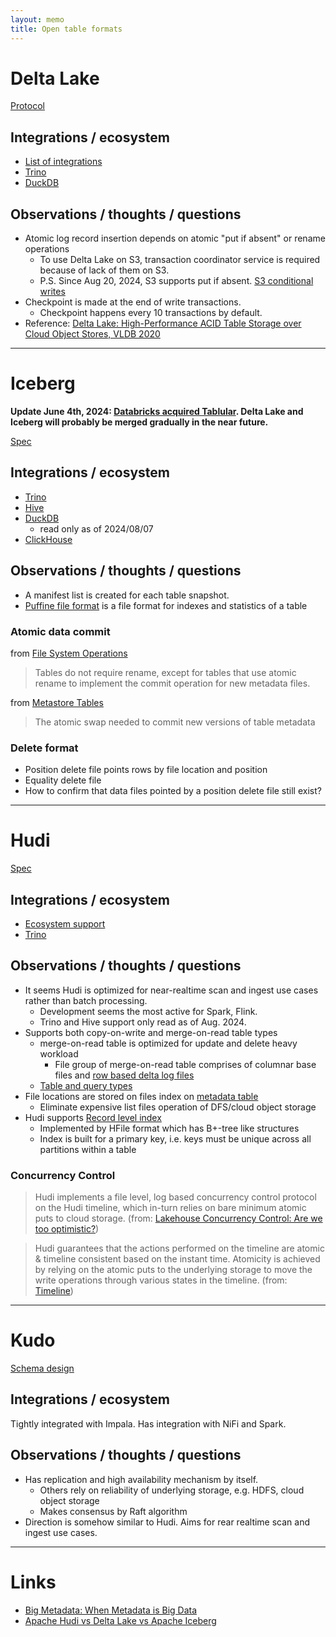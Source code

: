 ```yaml
---
layout: memo
title: Open table formats
---
```


# Delta Lake
[Protocol](https://github.com/delta-io/delta/blob/master/PROTOCOL.md)

## Integrations / ecosystem
- [List of integrations](https://delta.io/integrations/)
- [Trino](https://trino.io/docs/current/connector/delta-lake.html)
- [DuckDB](https://duckdb.org/docs/extensions/delta)

## Observations / thoughts / questions
- Atomic log record insertion depends on atomic "put if absent" or rename operations
  - To use Delta Lake on S3, transaction coordinator service is required because of lack of them on S3.
  - P.S. Since Aug 20, 2024, S3 supports put if absent. [S3 conditional writes](https://aws.amazon.com/about-aws/whats-new/2024/08/amazon-s3-conditional-writes/)
- Checkpoint is made at the end of write transactions.
  - Checkpoint happens every 10 transactions by default.
- Reference: [Delta Lake: High-Performance ACID Table Storage over Cloud Object Stores, VLDB 2020](https://www.vldb.org/pvldb/vol13/p3411-armbrust.pdf)

---
# Iceberg
**Update June 4th, 2024: [Databricks acquired Tablular](https://www.databricks.com/company/newsroom/press-releases/databricks-agrees-acquire-tabular-company-founded-original-creators). Delta Lake and Iceberg will probably be merged gradually in the near future.**

[Spec](https://iceberg.apache.org/spec/)

## Integrations / ecosystem
- [Trino](https://trino.io/docs/current/connector/iceberg.html)
- [Hive](https://iceberg.apache.org/docs/latest/hive/#partitioned-tables)
- [DuckDB](https://duckdb.org/docs/extensions/iceberg)
  - read only as of 2024/08/07
- [ClickHouse](https://clickhouse.com/docs/en/engines/table-engines/integrations/iceberg)

## Observations / thoughts / questions
- A manifest list is created for each table snapshot.
- [Puffine file format](https://iceberg.apache.org/puffin-spec/) is a file format for indexes and statistics of a table

### Atomic data commit
from [File System Operations](https://iceberg.apache.org/spec/#file-system-operations)
> Tables do not require rename, except for tables that use atomic rename to implement the commit operation for new metadata files.

from [Metastore Tables](https://iceberg.apache.org/spec/#metastore-tables)
> The atomic swap needed to commit new versions of table metadata

### Delete format
- Position delete file points rows by file location and position
- Equality delete file
- How to confirm that data files pointed by a position delete file still exist?

---
# Hudi
[Spec](https://hudi.apache.org/tech-specs/)

## Integrations / ecosystem
- [Ecosystem support](https://hudi.apache.org/ecosystem/)
- [Trino](https://trino.io/docs/current/connector/hudi.html)

## Observations / thoughts / questions
- It seems Hudi is optimized for near-realtime scan and ingest use cases rather than batch processing.
  - Development seems the most active for Spark, Flink.
  - Trino and Hive support only read as of Aug. 2024.
- Supports both copy-on-write and merge-on-read table types
  - merge-on-read table is optimized for update and delete heavy workload
    - File group of merge-on-read table comprises of columnar base files and [row based delta log files](https://hudi.apache.org/tech-specs/#log-file-format)
  - [Table and query types](https://hudi.apache.org/docs/table_types/)
- File locations are stored on files index on [metadata table](https://hudi.apache.org/docs/metadata)
  - Eliminate expensive list files operation of DFS/cloud object storage
- Hudi supports [Record level index](https://hudi.apache.org/blog/2023/11/01/record-level-index/)
  - Implemented by HFile format which has B+-tree like structures
  - Index is built for a primary key, i.e. keys must be unique across all partitions within a table

### Concurrency Control
> Hudi implements a file level, log based concurrency control protocol on the Hudi timeline, which in-turn relies on bare minimum atomic puts to cloud storage.
(from: [Lakehouse Concurrency Control: Are we too optimistic?](https://hudi.apache.org/blog/2021/12/16/lakehouse-concurrency-control-are-we-too-optimistic/))

> Hudi guarantees that the actions performed on the timeline are atomic & timeline consistent based on the instant time. Atomicity is achieved by relying on the atomic puts to the underlying storage to move the write operations through various states in the timeline.
(from: [Timeline](https://hudi.apache.org/docs/timeline))

---
# Kudo
[Schema design](https://kudu.apache.org/docs/schema_design.html)

## Integrations / ecosystem
Tightly integrated with Impala.
Has integration with NiFi and Spark.

## Observations / thoughts / questions
- Has replication and high availability mechanism by itself.
  - Others rely on reliability of underlying storage, e.g. HDFS, cloud object storage
  - Makes consensus by Raft algorithm
- Direction is somehow similar to Hudi. Aims for rear realtime scan and ingest use cases.

---
# Links
- [Big Metadata: When Metadata is Big Data](https://dl.acm.org/doi/10.14778/3476311.3476385)
- [Apache Hudi vs Delta Lake vs Apache Iceberg](https://www.onehouse.ai/blog/apache-hudi-vs-delta-lake-vs-apache-iceberg-lakehouse-feature-comparison)
